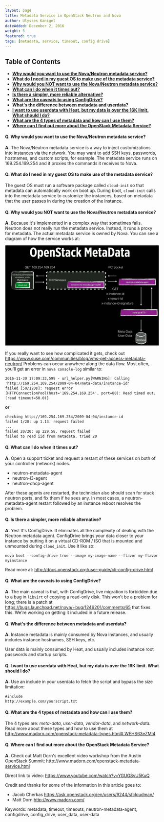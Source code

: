 ```yaml
---
layout: page
title: Metadata Service in OpenStack Neutron and Nova
author: Ulysses Kanigel
dateAdded: December 2, 2016
weight: 5
featured: true
tags: [metadata, service, timeout, config drive]
---
```

## Table of Contents
 * [**Why would you want to use the Nova/Neutron metadata service?**]()
 * [**What do I need in my guest OS to make use of the metadata service?**]()
 * [**Why would you NOT want to use the Nova/Neutron metadata service?**]()
 * [**What can I do when it times out?**]()
 * [**Is there a simpler, more reliable alternative?**]()
 * [**What are the caveats to using ConfigDrive?**]()
 * [**What's the difference between metadata and userdata?**]()
 * [**I want to use userdata with Heat, but my data is over the 16K limit. What should I do?**]()
 * [**What are the 4 types of metadata and how can I use them?**]()
 * [**Where can I find out more about the OpenStack Metadata Service?**]()

#### Q. Why would you want to use the Nova/Neutron metadata service?

**A.** The Nova/Neutron metadata service is a way to inject customizations into instances via the network.  You may want to add SSH keys, passwords, hostnames, and custom scripts, for example.  The metadata service runs on 169.254.169.254 and it proxies the commands it receives to Nova.

#### Q. What do I need in my guest OS to make use of the metadata service?

The guest OS must run a software package called `cloud-init` so that metadata can automatically work on boot up. During boot, `cloud-init` calls into the metadata service to customize the instances, based on metadata that the user passes in during the creation of the instance.

#### Q. Why would you NOT want to use the Nova/Neutron metadata service?

**A.** Because it's implemented in a complex way that sometimes fails.  Neutron does not really run the metadata service.  Instead, it runs a proxy for metadata. The actual metadata service is owned by Nova.  You can see a diagram of how the service works at: 

![Openstack_metadata.png](https://github.com/IBM-Blue-Box-Help/help-documentation/blob/gh-pages/img/Openstack_metadata.png)

If you really want to see how complicated it gets, check out https://www.suse.com/communities/blog/vms-get-access-metadata-neutron/  Problems can occur anywhere along the data flow.  Most often, you'll get an error in `nova console-log` similar to:

```
2016-11-30 17:09:33,599 - url_helper.py[WARNING]: Calling 'http://169.254.169.254/2009-04-04/meta-data/instance-id'
failed [50/120s]: request error [HTTPConnectionPool(host='169.254.169.254', port=80): Read timed out.
(read timeout=50.0)]
```

**or**

```
checking http://169.254.169.254/2009-04-04/instance-id
failed 1/20: up 1.13. request failed
...
failed 20/20: up 229.58. request failed
failed to read iid from metadata. tried 20
```

#### Q. What can I do when it times out?

**A.** Open a support ticket and request a restart of these services on both of your controller (network) nodes.

 * neutron-metadata-agent
 * neutron-l3-agent
 * neutron-dhcp-agent

After these agents are restarted, the technician also should scan for stuck neutron ports, and fix them if he sees any.  In most cases, a neutron-metadata-agent restart followed by an instance reboot resolves the problem.

#### Q. Is there a simpler, more reliable alternative?

**A.** Yes!  It's ConfigDrive.  It eliminates all the complexity of dealing with the Neutron metadata agent.  ConfigDrive brings your data closer to your instance by putting it on a virtual CD-ROM / ISO that is mounted and unmounted during `cloud_init`.  Use it like so:

```
nova boot --config-drive true --image my-image-name --flavor my-flavor myinstance
```

Read more at: http://docs.openstack.org/user-guide/cli-config-drive.html

#### Q. What are the caveats to using ConfigDrive?

**A.** The main caveat is that, with ConfigDrive, live migration is forbidden due to a bug in `libvirt` of copying a read-only disk.  This won't be a problem for long; there is a patch at https://bugs.launchpad.net/nova/+bug/1246201/comments/65 that fixes this.  We're working on getting it included in a future release.

#### Q. What's the difference between metadata and userdata?

**A.** Instance metadata is mainly consumed by Nova instances, and usually includes instance hostnames, SSH keys, etc.

User data is mainly consumed by Heat, and usually includes instance root passwords and startup scripts.

#### Q. I want to use userdata with Heat, but my data is over the 16K limit. What should I do?

**A.** Use an include in your userdata to fetch the script and bypass the size limitation:
```
#include
http://example.com/yourscript.txt
```

#### Q. What are the 4 types of metadata and how can I use them?

The 4 types are: *meta-data*, *user-data*, *vendor-data*, and *network-data*.  Read more about these types and how to use them at http://www.madorn.com/openstack-metadata-types.html#.WEHS63eZMl4

#### Q. Where can I find out more about the OpenStack Metadata Service?

**A.** Check out Matt Dorn's excellent video workshop from the Austin OpenStack Summit: http://www.madorn.com/openstack-metadata-service.html

Direct link to video: https://www.youtube.com/watch?v=YGUG8vU5KuQ

Credit and thanks for some of the information in this article goes to:

 * Jacob Cherkas https://ask.openstack.org/en/users/9244/sfcloudman/
 * Matt Dorn http://www.madorn.com/

Keywords: metadata, timeout, timeouts, neutron-metadata-agent, configdrive, config_drive, user_data, user-data

